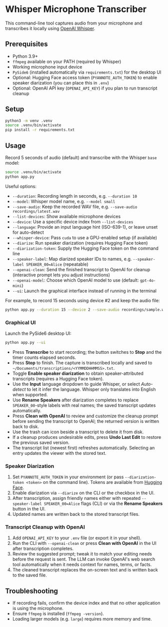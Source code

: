 # Whisper Microphone Transcriber

This command-line tool captures audio from your microphone and transcribes it locally using [OpenAI Whisper](https://github.com/openai/whisper).

## Prerequisites

- Python 3.9+
- `ffmpeg` available on your PATH (required by Whisper)
- Working microphone input device
- `PySide6` (installed automatically via `requirements.txt`) for the desktop UI
- Optional: Hugging Face access token (`PYANNOTE_AUTH_TOKEN`) to enable speaker diarization (you can place this in `.env`)
- Optional: OpenAI API key (`OPENAI_API_KEY`) if you plan to run transcript cleanup

## Setup

```bash
python3 -m venv .venv
source .venv/bin/activate
pip install -r requirements.txt
```

## Usage

Record 5 seconds of audio (default) and transcribe with the Whisper `base` model:

```bash
source .venv/bin/activate
python app.py
```

Useful options:

- `--duration`: Recording length in seconds, e.g. `--duration 10`
- `--model`: Whisper model name, e.g. `--model small`
- `--save-audio`: Keep the recorded WAV file, e.g. `--save-audio recordings/latest.wav`
- `--list-devices`: Show available microphone devices
- `--device`: Use a specific device index from `--list-devices`
- `--language`: Provide an input language hint (ISO-639-1), or leave unset for auto-detect
- `--whisper-device`: Pass `cuda` to use a GPU-enabled setup (if available)
- `--diarize`: Run speaker diarization (requires Hugging Face token)
- `--diarization-token`: Supply the Hugging Face token on the command line
- `--speaker-label`: Map diarized speaker IDs to names, e.g. `--speaker-label SPEAKER_00=Alice` (repeatable)
- `--openai-clean`: Send the finished transcript to OpenAI for cleanup (interactive prompt lets you adjust instructions)
- `--openai-model`: Choose which OpenAI model to use (default: `gpt-4o-mini`)
- `--ui`: Launch the graphical interface instead of running in the terminal

For example, to record 15 seconds using device #2 and keep the audio file:

```bash
python app.py --duration 15 --device 2 --save-audio recordings/sample.wav
```

### Graphical UI

Launch the PySide6 desktop UI:

```bash
python app.py --ui
```

- Press **Transcribe** to start recording; the button switches to **Stop** and the timer counts elapsed seconds.
- Press **Stop** to finish. The capture is transcribed locally and saved to `~/Documents/transcriptions/<YYMMDDHHMMSS>.txt`.
- Toggle **Enable speaker diarization** to obtain speaker-attributed transcripts (requires a Hugging Face token).
- Use the **Input** language dropdown to guide Whisper, or select *Auto-detect* to let it infer the language. Whisper only translates into English when supported.
- Use **Rename Speakers** after diarization completes to replace `SPEAKER_00`-style labels with real names; the saved transcript updates automatically.
- Press **Clean with OpenAI** to review and customize the cleanup prompt before sending the transcript to OpenAI; the returned version is written back to disk.
- Use the trash can icon beside a transcript to delete it from disk.
- If a cleanup produces undesirable edits, press **Undo Last Edit** to restore the previous saved version.
- The transcript list (newest first) refreshes automatically. Selecting an entry updates the viewer with the stored text.

### Speaker Diarization

1. Set `PYANNOTE_AUTH_TOKEN` in your environment (or pass `--diarization-token <token>` on the command line). Tokens are available from [Hugging Face](https://huggingface.co/pyannote/speaker-diarization-3.1).
2. Enable diarization via `--diarize` on the CLI or the checkbox in the UI.
3. After transcription, assign friendly names either with repeated `--speaker-label SPEAKER_00=Alice` flags (CLI) or via the **Rename Speakers** button in the UI.
4. Updated names are written back to the stored transcript files.

### Transcript Cleanup with OpenAI

1. Add `OPENAI_API_KEY` to your `.env` file (or export it in your shell).
2. Run the CLI with `--openai-clean` or press **Clean with OpenAI** in the UI after transcription completes.
3. Review the suggested prompt; tweak it to match your editing needs before the request is sent. The LLM can invoke
   OpenAI's web search tool automatically when it needs context for names, terms, or facts.
4. The cleaned transcript replaces the on-screen text and is written back to the saved file.

## Troubleshooting

- If recording fails, confirm the device index and that no other application is using the microphone.
- Ensure `ffmpeg` is installed (`ffmpeg -version`).
- Loading larger models (e.g. `large`) requires more memory and time.
```
